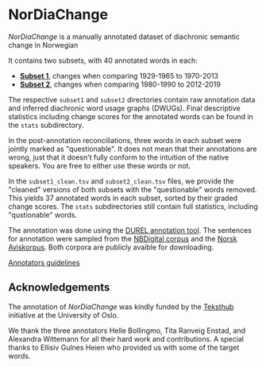 # NorDiaChange
_NorDiaChange_ is a manually annotated dataset of diachronic semantic change in Norwegian

It contains two subsets, with 40 annotated words in each:
- **[Subset 1](https://github.com/ltgoslo/nor_dia_change/tree/main/subset1)**, changes when comparing 1929-1965 to 1970-2013
- **[Subset 2](https://github.com/ltgoslo/nor_dia_change/tree/main/subset2)**, changes when comparing 1980-1990 to 2012-2019

The respective `subset1` and `subset2` directories contain raw annotation data and inferred diachronic word usage graphs (DWUGs).
Final descriptive statistics including change scores for the annotated words can be found in the `stats` subdirectory.

In the post-annotation reconciliations, three words in each subset were jointly marked as "questionable".
It does not mean that their annotations are wrong, just that it doesn't fully conform to the intuition of the native speakers.
You are free to either use these words or not.

In the `subset1_clean.tsv` and `subset2_clean.tsv` files, we provide the "cleaned" versions of both subsets with the "questionable" words removed.
This yields 37 annotated words in each subset, sorted by their graded change scores.
The `stats` subdirectories still contain full statistics, including "qustionable" words.

The annotation was done using the [DUREL annotation tool](https://durel.ims.uni-stuttgart.de/).
The sentences for annotation were sampled from the [NBDigital corpus](https://www.nb.no/sprakbanken/ressurskatalog/oai-nb-no-sbr-34/) and the [Norsk Aviskorpus](https://www.nb.no/sprakbanken/ressurskatalog/oai-nb-no-sbr-4/).
Both corpora are publicly avaible for downloading.

[Annotators guidelines](https://github.com/ltgoslo/nor_dia_change/blob/main/guidelines.md)



## Acknowledgements
The annotation of _NorDiaChange_ was kindly funded by the [Teksthub](https://www.uio.no/tjenester/it/forskning/kompetansehuber/teksthub/) initiative at the University of Oslo.

We thank the three annotators Helle Bollingmo, Tita Ranveig Enstad, and Alexandra Wittemann for all their hard work and contributions. 
A special thanks to Ellisiv Gulnes Heien who provided us with some of the target words. 

